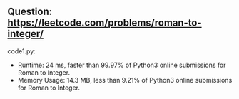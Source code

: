 ## Question: https://leetcode.com/problems/roman-to-integer/

code1.py:
* Runtime: 24 ms, faster than 99.97% of Python3 online submissions for Roman to Integer.
* Memory Usage: 14.3 MB, less than 9.21% of Python3 online submissions for Roman to Integer.